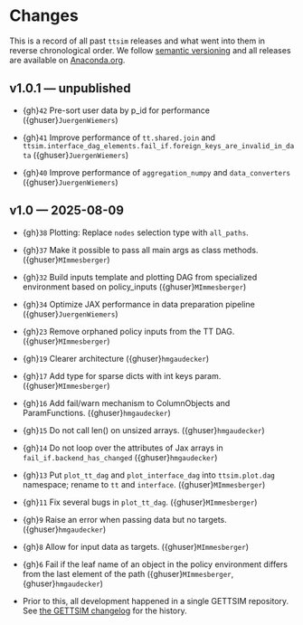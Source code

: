 # Changes

This is a record of all past `ttsim` releases and what went into them in reverse
chronological order. We follow [semantic versioning](https://semver.org/) and all
releases are available on [Anaconda.org](https://anaconda.org/conda-forge/ttsim).

## v1.0.1 — unpublished

- {gh}`42` Pre-sort user data by p_id for performance ({ghuser}`JuergenWiemers`)

- {gh}`41` Improve performance of `tt.shared.join` and
  `ttsim.interface_dag_elements.fail_if.foreign_keys_are_invalid_in_data`
  ({ghuser}`JuergenWiemers`)

- {gh}`40` Improve performance of `aggregation_numpy` and `data_converters`
  ({ghuser}`JuergenWiemers`)

## v1.0 — 2025-08-09

- {gh}`38` Plotting: Replace `nodes` selection type with `all_paths`.

- {gh}`37` Make it possible to pass all main args as class methods.
  ({ghuser}`MImmesberger`)

- {gh}`32` Build inputs template and plotting DAG from specialized environment based on
  policy_inputs ({ghuser}`MImmesberger`)

- {gh}`34` Optimize JAX performance in data preparation pipeline
  ({ghuser}`JuergenWiemers`)

- {gh}`23` Remove orphaned policy inputs from the TT DAG. ({ghuser}`MImmesberger`)

- {gh}`19` Clearer architecture ({ghuser}`hmgaudecker`)

- {gh}`17` Add type for sparse dicts with int keys param. ({ghuser}`MImmesberger`)

- {gh}`16` Add fail/warn mechanism to ColumnObjects and ParamFunctions.
  ({ghuser}`hmgaudecker`)

- {gh}`15` Do not call len() on unsized arrays. ({ghuser}`hmgaudecker`)

- {gh}`14` Do not loop over the attributes of Jax arrays in
  `fail_if.backend_has_changed` ({ghuser}`hmgaudecker`)

- {gh}`13` Put `plot_tt_dag` and `plot_interface_dag` into `ttsim.plot.dag` namespace;
  rename to `tt` and `interface`. ({ghuser}`MImmesberger`)

- {gh}`11` Fix several bugs in `plot_tt_dag`. ({ghuser}`MImmesberger`)

- {gh}`9` Raise an error when passing data but no targets. ({ghuser}`hmgaudecker`)

- {gh}`8` Allow for input data as targets. ({ghuser}`MImmesberger`)

- {gh}`6` Fail if the leaf name of an object in the policy environment differs from the
  last element of the path ({ghuser}`MImmesberger`, {ghuser}`hmgaudecker`)

- Prior to this, all development happened in a single GETTSIM repository. See
  [the GETTSIM changelog](https://gettsim.readthedocs.io/en/latest/changes.html) for the
  history.
